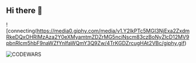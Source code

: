 ## Hi there 👋

![connecting(https://media0.giphy.com/media/v1.Y2lkPTc5MGI3NjExa2ZxdmRkeDQxOHRlMzAza2Y0eXMyamtmZDZrMG5ncjNscm83czBoNyZlcD12MV9pbnRlcm5hbF9naWZfYnlfaWQmY3Q9Zw/4TrKGDZrcugHAt2VBc/giphy.gif)
<!--
**malvinajk/malvinajk** is a ✨ _special_ ✨ repository because its `README.md` (this file) appears on your GitHub profile.

Here are some ideas to get you started:

- 🔭 I’m currently working on ... API projects
- 🌱 I’m currently learning ... 100devs 

- 💬 Ask me about ...
- 📫 How to reach me: ...
- 😄 Pronouns: ...
- ⚡ Fun fact: ...
-->

![CODEWARS](https://www.codewars.com/users/neomaltric/badges/large?theme=light)
